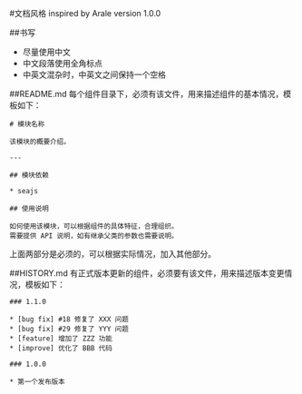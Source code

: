 #文档风格
inspired by Arale
version 1.0.0

##书写
+ 尽量使用中文
+ 中文段落使用全角标点
+ 中英文混杂时，中英文之间保持一个空格

##README.md
每个组件目录下，必须有该文件，用来描述组件的基本情况，模板如下：	
	
	# 模块名称

	该模块的概要介绍。

	---

	## 模块依赖

	* seajs

	## 使用说明

	如何使用该模块，可以根据组件的具体特征，合理组织。
	需要提供 API 说明，如有继承父类的参数也需要说明。

上面两部分是必须的，可以根据实际情况，加入其他部分。

##HISTORY.md
有正式版本更新的组件，必须要有该文件，用来描述版本变更情况，模板如下：


	### 1.1.0

	* [bug fix] #18 修复了 XXX 问题
	* [bug fix] #29 修复了 YYY 问题
	* [feature] 增加了 ZZZ 功能
	* [improve] 优化了 BBB 代码

	### 1.0.0

	* 第一个发布版本